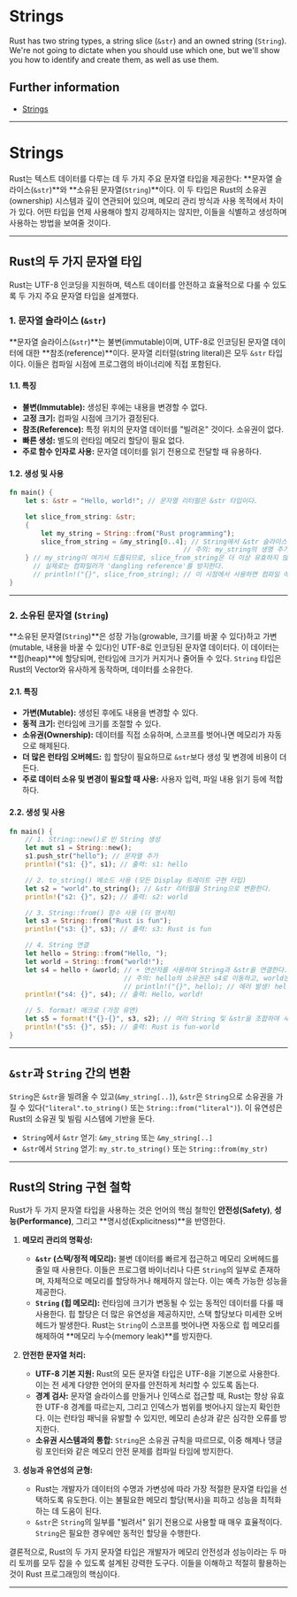 # Strings

Rust has two string types, a string slice (`&str`) and an owned string (`String`).
We're not going to dictate when you should use which one, but we'll show you how
to identify and create them, as well as use them.

## Further information

- [Strings](https://doc.rust-lang.org/book/ch08-02-strings.html)

---

# Strings

Rust는 텍스트 데이터를 다루는 데 두 가지 주요 문자열 타입을 제공한다: \*\*문자열 슬라이스(`&str`)\*\*와 \*\*소유된 문자열(`String`)\*\*이다. 이 두 타입은 Rust의 소유권(ownership) 시스템과 깊이 연관되어 있으며, 메모리 관리 방식과 사용 목적에서 차이가 있다. 어떤 타입을 언제 사용해야 할지 강제하지는 않지만, 이들을 식별하고 생성하며 사용하는 방법을 보여줄 것이다.

---

## Rust의 두 가지 문자열 타입

Rust는 UTF-8 인코딩을 지원하며, 텍스트 데이터를 안전하고 효율적으로 다룰 수 있도록 두 가지 주요 문자열 타입을 설계했다.

### 1\. 문자열 슬라이스 (`&str`)

\*\*문자열 슬라이스(`&str`)\*\*는 불변(immutable)이며, UTF-8로 인코딩된 문자열 데이터에 대한 \*\*참조(reference)\*\*이다. 문자열 리터럴(string literal)은 모두 `&str` 타입이다. 이들은 컴파일 시점에 프로그램의 바이너리에 직접 포함된다.

#### 1.1. 특징

- **불변(Immutable):** 생성된 후에는 내용을 변경할 수 없다.
- **고정 크기:** 컴파일 시점에 크기가 결정된다.
- **참조(Reference):** 특정 위치의 문자열 데이터를 "빌려온" 것이다. 소유권이 없다.
- **빠른 생성:** 별도의 런타임 메모리 할당이 필요 없다.
- **주로 함수 인자로 사용:** 문자열 데이터를 읽기 전용으로 전달할 때 유용하다.

#### 1.2. 생성 및 사용

```rust
fn main() {
    let s: &str = "Hello, world!"; // 문자열 리터럴은 &str 타입이다.

    let slice_from_string: &str;
    {
        let my_string = String::from("Rust programming");
        slice_from_string = &my_string[0..4]; // String에서 &str 슬라이스를 생성한다.
                                            // 주의: my_string의 생명 주기보다 slice_from_string의 생명 주기가 짧아야 한다.
    } // my_string이 여기서 드롭되므로, slice_from_string은 더 이상 유효하지 않다.
      // 실제로는 컴파일러가 'dangling reference'를 방지한다.
      // println!("{}", slice_from_string); // 이 시점에서 사용하면 컴파일 에러가 발생한다.
}
```

---

### 2\. 소유된 문자열 (`String`)

\*\*소유된 문자열(`String`)\*\*은 성장 가능(growable, 크기를 바꿀 수 있다)하고 가변(mutable, 내용을 바꿀 수 있다)인 UTF-8로 인코딩된 문자열 데이터다. 이 데이터는 \*\*힙(heap)\*\*에 할당되며, 런타임에 크기가 커지거나 줄어들 수 있다. `String` 타입은 Rust의 Vector와 유사하게 동작하며, 데이터를 소유한다.

#### 2.1. 특징

- **가변(Mutable):** 생성된 후에도 내용을 변경할 수 있다.
- **동적 크기:** 런타임에 크기를 조절할 수 있다.
- **소유권(Ownership):** 데이터를 직접 소유하며, 스코프를 벗어나면 메모리가 자동으로 해제된다.
- **더 많은 런타임 오버헤드:** 힙 할당이 필요하므로 `&str`보다 생성 및 변경에 비용이 더 든다.
- **주로 데이터 소유 및 변경이 필요할 때 사용:** 사용자 입력, 파일 내용 읽기 등에 적합하다.

#### 2.2. 생성 및 사용

```rust
fn main() {
    // 1. String::new()로 빈 String 생성
    let mut s1 = String::new();
    s1.push_str("hello"); // 문자열 추가
    println!("s1: {}", s1); // 출력: s1: hello

    // 2. to_string() 메소드 사용 (모든 Display 트레이트 구현 타입)
    let s2 = "world".to_string(); // &str 리터럴을 String으로 변환한다.
    println!("s2: {}", s2); // 출력: s2: world

    // 3. String::from() 함수 사용 (더 명시적)
    let s3 = String::from("Rust is fun");
    println!("s3: {}", s3); // 출력: s3: Rust is fun

    // 4. String 연결
    let hello = String::from("Hello, ");
    let world = String::from("world!");
    let s4 = hello + &world; // + 연산자를 사용하여 String과 &str을 연결한다.
                             // 주의: hello의 소유권은 s4로 이동하고, world는 &str로 빌려져 사용된다.
                             // println!("{}", hello); // 에러 발생! hello는 이미 이동했다.
    println!("s4: {}", s4); // 출력: Hello, world!

    // 5. format! 매크로 (가장 유연)
    let s5 = format!("{}-{}", s3, s2); // 여러 String 및 &str을 조합하여 새로운 String 생성
    println!("s5: {}", s5); // 출력: Rust is fun-world
}
```

---

## `&str`과 `String` 간의 변환

`String`은 `&str`을 빌려올 수 있고(`&my_string[..]`), `&str`은 `String`으로 소유권을 가질 수 있다(`"literal".to_string()` 또는 `String::from("literal")`). 이 유연성은 Rust의 소유권 및 빌림 시스템에 기반을 둔다.

- `String`에서 `&str` 얻기: `&my_string` 또는 `&my_string[..]`
- `&str`에서 `String` 얻기: `my_str.to_string()` 또는 `String::from(my_str)`

---

## Rust의 String 구현 철학

Rust가 두 가지 문자열 타입을 사용하는 것은 언어의 핵심 철학인 **안전성(Safety)**, **성능(Performance)**, 그리고 \*\*명시성(Explicitness)\*\*을 반영한다.

1.  **메모리 관리의 명확성:**

    - **`&str` (스택/정적 메모리):** 불변 데이터를 빠르게 접근하고 메모리 오버헤드를 줄일 때 사용한다. 이들은 프로그램 바이너리나 다른 `String`의 일부로 존재하며, 자체적으로 메모리를 할당하거나 해제하지 않는다. 이는 예측 가능한 성능을 제공한다.
    - **`String` (힙 메모리):** 런타임에 크기가 변동될 수 있는 동적인 데이터를 다룰 때 사용한다. 힙 할당은 더 많은 유연성을 제공하지만, 스택 할당보다 미세한 오버헤드가 발생한다. Rust는 `String`이 스코프를 벗어나면 자동으로 힙 메모리를 해제하여 \*\*메모리 누수(memory leak)\*\*를 방지한다.

2.  **안전한 문자열 처리:**

    - **UTF-8 기본 지원:** Rust의 모든 문자열 타입은 UTF-8을 기본으로 사용한다. 이는 전 세계 다양한 언어의 문자를 안전하게 처리할 수 있도록 돕는다.
    - **경계 검사:** 문자열 슬라이스를 만들거나 인덱스로 접근할 때, Rust는 항상 유효한 UTF-8 경계를 따르는지, 그리고 인덱스가 범위를 벗어나지 않는지 확인한다. 이는 런타임 패닉을 유발할 수 있지만, 메모리 손상과 같은 심각한 오류를 방지한다.
    - **소유권 시스템과의 통합:** `String`은 소유권 규칙을 따르므로, 이중 해제나 댕글링 포인터와 같은 메모리 안전 문제를 컴파일 타임에 방지한다.

3.  **성능과 유연성의 균형:**

    - Rust는 개발자가 데이터의 수명과 가변성에 따라 가장 적절한 문자열 타입을 선택하도록 유도한다. 이는 불필요한 메모리 할당(복사)을 피하고 성능을 최적화하는 데 도움이 된다.
    - `&str`은 `String`의 일부를 "빌려서" 읽기 전용으로 사용할 때 매우 효율적이다. `String`은 필요한 경우에만 동적인 할당을 수행한다.

결론적으로, Rust의 두 가지 문자열 타입은 개발자가 메모리 안전성과 성능이라는 두 마리 토끼를 모두 잡을 수 있도록 설계된 강력한 도구다. 이들을 이해하고 적절히 활용하는 것이 Rust 프로그래밍의 핵심이다.

---
